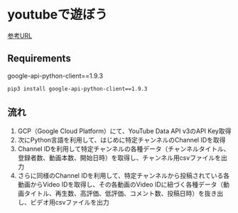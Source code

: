 # youtubeで遊ぼう
[参考URL](https://qiita.com/ryoya41/items/dd1fd4c1427ece787eea)

## Requirements
google-api-python-client==1.9.3

```
pip3 install google-api-python-client==1.9.3
```

## 流れ
1. GCP（Google Cloud Platform）にて、YouTube Data API v3のAPI Key取得
2. 次にPython言語を利用して、はじめに特定チャンネルのChannel IDを取得
3. Channel IDを利用して特定チャンネルの各種データ（チャンネルタイトル、登録者数、動画本数、開始日時）を取得し、チャンネル用csvファイルを出力
4. さらに同様のChannel IDを利用して、特定チャンネルから投稿されている各動画からVideo IDを取得し、その各動画のVideo IDに紐づく各種データ（動画タイトル、再生数、高評価、低評価、コメント数、投稿日時）を抜き出し、ビデオ用csvファイルを出力

